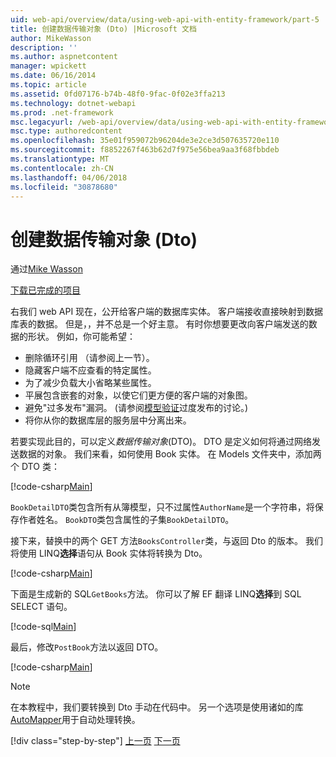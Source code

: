 ```yaml
---
uid: web-api/overview/data/using-web-api-with-entity-framework/part-5
title: 创建数据传输对象 (Dto) |Microsoft 文档
author: MikeWasson
description: ''
ms.author: aspnetcontent
manager: wpickett
ms.date: 06/16/2014
ms.topic: article
ms.assetid: 0fd07176-b74b-48f0-9fac-0f02e3ffa213
ms.technology: dotnet-webapi
ms.prod: .net-framework
msc.legacyurl: /web-api/overview/data/using-web-api-with-entity-framework/part-5
msc.type: authoredcontent
ms.openlocfilehash: 35e01f959072b96204de3e2ce3d507635720e110
ms.sourcegitcommit: f8852267f463b62d7f975e56bea9aa3f68fbbdeb
ms.translationtype: MT
ms.contentlocale: zh-CN
ms.lasthandoff: 04/06/2018
ms.locfileid: "30878680"
---
```

<a name="create-data-transfer-objects-dtos"></a>创建数据传输对象 (Dto)
====================
通过[Mike Wasson](https://github.com/MikeWasson)

[下载已完成的项目](https://github.com/MikeWasson/BookService)

右我们 web API 现在，公开给客户端的数据库实体。 客户端接收直接映射到数据库表的数据。 但是，，并不总是一个好主意。 有时你想要更改向客户端发送的数据的形状。 例如，你可能希望：

- 删除循环引用 （请参阅上一节）。
- 隐藏客户端不应查看的特定属性。
- 为了减少负载大小省略某些属性。
- 平展包含嵌套的对象，以使它们更方便的客户端的对象图。
- 避免"过多发布"漏洞。 (请参阅[模型验证](../../formats-and-model-binding/model-validation-in-aspnet-web-api.md)过度发布的讨论。)
- 将你从你的数据库层的服务层中分离出来。

若要实现此目的，可以定义*数据传输对象*(DTO)。 DTO 是定义如何将通过网络发送数据的对象。 我们来看，如何使用 Book 实体。 在 Models 文件夹中，添加两个 DTO 类：

[!code-csharp[Main](part-5/samples/sample1.cs)]

`BookDetailDTO`类包含所有从簿模型，只不过属性`AuthorName`是一个字符串，将保存作者姓名。 `BookDTO`类包含属性的子集`BookDetailDTO`。

接下来，替换中的两个 GET 方法`BooksController`类，与返回 Dto 的版本。 我们将使用 LINQ**选择**语句从 Book 实体将转换为 Dto。

[!code-csharp[Main](part-5/samples/sample2.cs)]

下面是生成新的 SQL`GetBooks`方法。 你可以了解 EF 翻译 LINQ**选择**到 SQL SELECT 语句。

[!code-sql[Main](part-5/samples/sample3.sql)]

最后，修改`PostBook`方法以返回 DTO。

[!code-csharp[Main](part-5/samples/sample4.cs)]

> [!NOTE]
> 在本教程中，我们要转换到 Dto 手动在代码中。 另一个选项是使用诸如的库[AutoMapper](http://automapper.org/)用于自动处理转换。
> 
> [!div class="step-by-step"]
> [上一页](part-4.md)
> [下一页](part-6.md)
